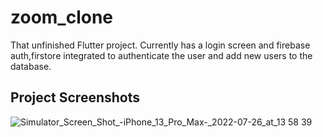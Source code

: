 # zoom_clone

That unfinished Flutter project.
Currently has a login screen and firebase auth,firstore integrated to authenticate the user and add new users to the database.

## Project Screenshots


![Simulator_Screen_Shot_-_iPhone_13_Pro_Max_-_2022-07-26_at_13 58 39](https://user-images.githubusercontent.com/90976669/182966137-466844e3-484d-46ea-87ce-645f723b7253.png)
